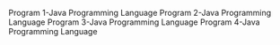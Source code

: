 Program 1-Java Programming Language
Program 2-Java Programming Language
Program 3-Java Programming Language
Program 4-Java Programming Language
